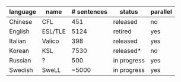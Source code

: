 | language | name    | # sentences | status      | parallel |
| -------- | ------- | ----------- | ----------- | -------- |
| Chinese  | CFL     | 451         | released    | no       |
| English  | ESL/TLE | 5124        | retired     | yes      |
| Italian  | Valico  | 398         | released    | yes      | 
| Korean   | KSL     | 7530        | released*   | no       |
| Russian  | ?       | 500         | in progress | yes      |
| Swedish  | SweLL   | ~5000       | in progress | yes      |